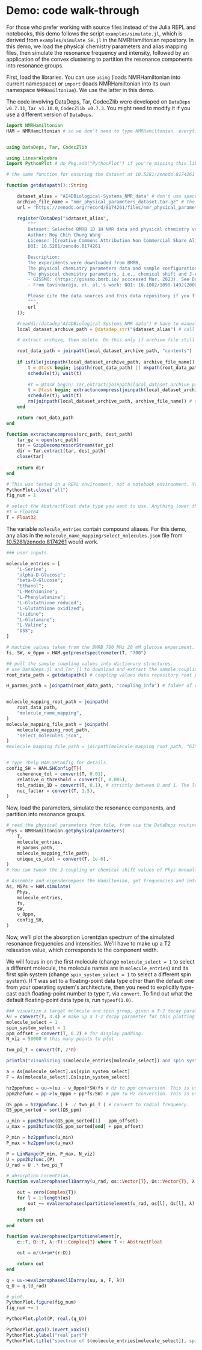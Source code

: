 # Demo: code walk-through
For those who prefer working with source files instead of the Julia REPL and notebooks, this demo follows the script `examples/simulate.jl`, which is derived from `examples/simulate_SH.jl` in the NMRHamiltonian repository. In this demo, we load the physical chemistry parameters and alias mapping files, then simulate the resonance frequency and intensity, followed by an application of the convex clustering to partition the resonance components into resonance groups.

First, load the libraries. You can use `using` (loads NMRHamiltonian into current namespace) or `import` (loads NMRHamiltonian into its own namespace `NMRHamiltonian`). We use the latter in this demo.

The code involving DataDeps, Tar, CodecZlib were developed on `DataDeps v0.7.11`, `Tar v1.10.0`, `CodecZlib v0.7.3`. You might need to modify it if you use a different version of `DataDeps`.

```julia
import NMRHamiltonian
HAM = NMRHamiltonian # so we don't need to type NMRHamiltonian. everytime we reference something from this library.


using DataDeps, Tar, CodecZlib

using LinearAlgebra
import PythonPlot # do Pkg.add("PythonPlot") if you're missing this library.

# the same function for ensuring the dataset at 10.5281/zenodo.8174261 is downloaded.

function getdatapath()::String

    dataset_alias = "AI4DBiological-Systems_NMR_data" # don't use spaces or 'strange' symbols like commas, colons, etc.
    archive_file_name = "nmr_physical_parameters_dataset.tar.gz" # the filename on the data repository that we download.
    url = "https://zenodo.org/record/8174261/files/nmr_physical_parameters_dataset.tar.gz?download=1"

    register(DataDep("$dataset_alias",
        """
        Dataset: Selected BMRB 1D 1H NMR data and physical chemistry values compiled from literature
        Author: Roy Chih Chung Wang
        License: [Creative Commons Attribution Non Commercial Share Alike 4.0 International](https://creativecommons.org/licenses/by-nc-sa/4.0/legalcode)
        DOI: 10.5281/zenodo.8174261

        Description:
        The experiments were downloaded from BMRB,
        The physical chemistry parameters data and sample configuration-related files were collected, organized, converted or manually entered in as JSON files by Roy.
        The physical chemistry parameters, i.e., chemical shift and J-coupling values, are from two sources:
        - GISSMO: (https://gissmo.bmrb.io/ acccessed Mar. 2023). See Dashti, et. al. DOI: 10.1021/acs.analchem.8b02660 and DOI: 10.1021/acs.analchem.7b02884 for more details.
        - From Govindaraju, et. al.'s work: DOI: 10.1002/1099-1492(200005)13:3<129::AID-NBM619>3.0.CO;2-V

        Please cite the data sources and this data repository if you find the contents helpful for your work. See the Zenodo DOI entry for more description.
        """,
        url
    ));

    #readdir(datadep"AI4DBiological-Systems NMR data") # have to manually type out the alias. Does not allow string variable substitution.
    local_dataset_archive_path = @datadep_str("$dataset_alias") # call the actual macro to allow string variable substitution.

    # extract archive, then delete. Do this only if archive file still exists.

    root_data_path = joinpath(local_dataset_archive_path, "contents")
    
    if isfile(joinpath(local_dataset_archive_path, archive_file_name))
        t = @task begin; ispath(root_data_path) || mkpath(root_data_path); end
        schedule(t); wait(t)
    
        #t = @task begin; Tar.extract(joinpath(local_dataset_archive_path, archive_file_name), root_data_path); end
        t = @task begin; extractuncompress(joinpath(local_dataset_archive_path, archive_file_name), root_data_path); end
        schedule(t); wait(t)
        rm(joinpath(local_dataset_archive_path, archive_file_name)) # delete the archive file.
    end

    return root_data_path
end

function extractuncompress(src_path, dest_path)
    tar_gz = open(src_path)
    tar = GzipDecompressorStream(tar_gz)
    dir = Tar.extract(tar, dest_path)
    close(tar)
    
    return dir
end

# This was tested in a REPL environment, not a notebook environment. You might need to modify this for notebooks to get it to display the plots.
PythonPlot.close("all")
fig_num = 1

# select the AbstractFloat data type you want to use. Anything lower than Float32 will result in numerical precision-related errors in our tests.
#T = Float64
T = Float32
```

The variable `molecule_entries` contain compound aliases. For this demo, any alias in the `molecule_name_mapping/select_molecules.json` file from [10.5281/zenodo.8174261](https://zenodo.org/record/8174261) would work.
```julia
### user inputs.

molecule_entries = [
    "L-Serine";
    "alpha-D-Glucose";
    "beta-D-Glucose";
    "Ethanol";
    "L-Methionine";     
    "L-Phenylalanine";
    "L-Glutathione reduced";
    "L-Glutathione oxidized";       
    "Uridine";
    "L-Glutamine";
    "L-Valine";
    "DSS";
]

# machine values taken from the BMRB 700 MHz 20 mM glucose experiment.
fs, SW, ν_0ppm = HAM.getpresetspectrometer(T, "700")

## pull the sample coupling values into dictionary structures.
# use DataDeps.jl and Tar.jl to download and extract the sample coupling values.
root_data_path = getdatapath() # coupling values data repository root path

H_params_path = joinpath(root_data_path, "coupling_info") # folder of coupling values. # replace with your own values in actual usage.


molecule_mapping_root_path = joinpath(
    root_data_path,
    "molecule_name_mapping",
)
molecule_mapping_file_path = joinpath(
    molecule_mapping_root_path,
    "select_molecules.json",
)
#molecule_mapping_file_path = joinpath(molecule_mapping_root_path, "GISSMO_names.json")


# Type ?help HAM.SHConfig for details.
config_SH = HAM.SHConfig{T}(
    coherence_tol = convert(T, 0.01),
    relative_α_threshold = convert(T, 0.005),
    tol_radius_1D = convert(T, 0.1), # strictly between 0 and 1. The lower, the better the approximation, but would a larger partition (i.e. more resonance groups).
    nuc_factor = convert(T, 1.5),
)

```

Now, load the parameters, simulate the resonance components, and partition into resonance groups.
```julia
# read the physical parameters from file, from via the DataDeps routine from "helpers/data.jl".
Phys = NMRHamiltonian.getphysicalparameters(
    T,
    molecule_entries,
    H_params_path,
    molecule_mapping_file_path;
    unique_cs_atol = convert(T, 1e-6),
)
# You can tweak the J-coupling or chemical shift values of Phys manually if desired, before calling simulate(). We won't tweak anything in this demo.

# Assemble and eigendecompose the Hamiltonian, get frequencies and intensities for each resonance component, and partition the comonents into resonance groups.
As, MSPs = HAM.simulate(
    Phys,
    molecule_entries,
    fs,
    SW,
    ν_0ppm,
    config_SH,
)
```

Now, we'll plot the absorption Lorentzian spectrum of the simulated resonance frequencies and intensities. We'll have to make up a T2 relaxation value, which corresponds to the component width.

We will focus in on the first molecule (change `molecule_select = 1` to select a different molecule, the molecule names are in `molecule_entries`) and its first spin system (change `spin_system_select = 1` to select a different spin system).
If `T` was set to a floating-point data type other than the default one from your operating system's architecture, then you need to explicitly type-cast each floating-point number to type `T`, via `convert`. To find out what the default floating-point data type is, run `typeof(1.0)`.

```julia
### visualize a target molecule and spin group, given a T-2 decay parameter.
λ0 = convert(T, 3.4) # make up a T-2 decay parameter for this plotting example.
molecule_select = 1
spin_system_select = 1
ppm_offset = convert(T, 0.2) # for display padding.
N_viz = 50000 # this many points to plot

two_pi_T = convert(T, 2*π)

println("Visualizing $(molecule_entries[molecule_select]) and spin system $(spin_system_select).")

a = As[molecule_select].αs[spin_system_select]
F = As[molecule_select].Ωs[spin_system_select]

hz2ppmfunc = uu->(uu - ν_0ppm)*SW/fs # Hz to ppm conversion. This is useful to remember.
ppm2hzfunc = pp->(ν_0ppm + pp*fs/SW) # ppm to Hz conversion. This is useful to remember.

ΩS_ppm = hz2ppmfunc.( F ./ two_pi_T ) # convert to radial frequency.
ΩS_ppm_sorted = sort(ΩS_ppm)

u_min = ppm2hzfunc(ΩS_ppm_sorted[1] - ppm_offset)
u_max = ppm2hzfunc(ΩS_ppm_sorted[end] + ppm_offset)

P_min = hz2ppmfunc(u_min)
P_max = hz2ppmfunc(u_max)

P = LinRange(P_min, P_max, N_viz)
U = ppm2hzfunc.(P)
U_rad = U .* two_pi_T

# absorption Lorentzian.
function evalzerophasecl1Darray(u_rad, αs::Vector{T}, Ωs::Vector{T}, λ::T)::Complex{T} where T <: AbstractFloat

    out = zero(Complex{T})
    for l = 1:length(αs)
        out += evalzerophaseclpartitionelement(u_rad, αs[l], Ωs[l], λ)
    end

    return out
end

function evalzerophaseclpartitionelement(r,
    α::T, Ω::T, λ::T)::Complex{T} where T <: AbstractFloat

    out = α/(λ+im*(r-Ω))

    return out
end

q = uu->evalzerophasecl1Darray(uu, a, F, λ0)
q_U = q.(U_rad)

# plot.
PythonPlot.figure(fig_num)
fig_num += 1

PythonPlot.plot(P, real.(q_U))

PythonPlot.gca().invert_xaxis()
PythonPlot.ylabel("real part")
PythonPlot.title("spectrum of $(molecule_entries[molecule_select]), spin system $(spin_system_select)")
```
